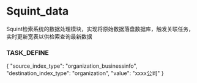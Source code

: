 # Squint_data

Squint检索系统的数据处理模块，实现将原始数据落盘数据库，触发关联任务，实时更新宽表以供检索查询最新数据


### TASK_DEFINE

{
    "source_index_type": "organization_businessinfo",
    "destination_index_type": "organization",
    "value": "xxxx公司"
}
